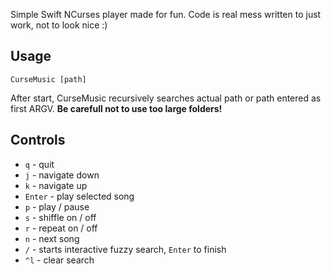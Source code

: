 Simple Swift NCurses player made for fun. Code is real mess written to just work, not to look nice :)

## Usage
`CurseMusic [path]`

After start, CurseMusic recursively searches actual path or path entered as first ARGV. **Be carefull not to use too large folders!**

## Controls
- `q` - quit
- `j` - navigate down
- `k` - navigate up
- `Enter` - play selected song
- `p` - play / pause
- `s` - shiffle on / off
- `r` - repeat on / off
- `n` - next song
- `/` - starts interactive fuzzy search, `Enter` to finish
- `^l` - clear search
